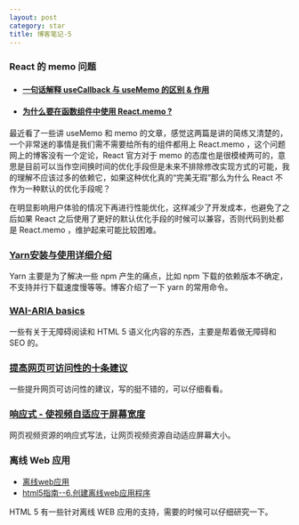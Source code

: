 ```yaml
---
layout: post
category: star
title: 博客笔记-5
---
```


### React 的 memo 问题

- #### [一句话解释 useCallback 与 useMemo 的区别 & 作用](https://markdowner.net/article/153901518641561600)

- #### [为什么要在函数组件中使用 React.memo ?](https://juejin.cn/post/6917629321112731662)

最近看了一些讲 useMemo 和 memo 的文章，感觉这两篇是讲的简练又清楚的，一个非常迷的事情是我们需不需要给所有的组件都用上 React.memo ，这个问题网上的博客没有一个定论，React 官方对于 memo 的态度也是很模棱两可的，意思是目前可以当作空间换时间的优化手段但是未来不排除修改实现方式的可能，我的理解不应该过多的依赖它，如果这种优化真的“完美无瑕”那么为什么 React 不作为一种默认的优化手段呢？

在明显影响用户体验的情况下再进行性能优化，这样减少了开发成本，也避免了之后如果 React 之后使用了更好的默认优化手段的时候可以兼容，否则代码到处都是 React.memo ，维护起来可能比较困难。

### [Yarn安装与使用详细介绍](https://neveryu.github.io/2018/07/20/yarn/)

Yarn 主要是为了解决一些 npm 产生的痛点，比如 npm 下载的依赖版本不确定，不支持并行下载速度慢等等。博客介绍了一下 yarn 的常用命令。

### [WAI-ARIA basics](https://developer.mozilla.org/zh-CN/docs/learn/Accessibility/WAI-ARIA_basics)

一些有关于无障碍阅读和 HTML 5 语义化内容的东西，主要是帮着做无障碍和 SEO 的。

### [提高网页可访问性的十条建议](https://www.w3cplus.com/wai-aria/web-accessibility.html)

一些提升网页可访问性的建议，写的挺不错的，可以仔细看看。

### [响应式 - 使视频自适应于屏幕宽度](https://www.i4k.xyz/article/Dream_Weave/86811524)

网页视频资源的响应式写法，让网页视频资源自动适应屏幕大小。

### 离线 Web 应用

- [离线web应用](https://www.jianshu.com/p/98cd7a6985ac)
- [html5指南--6.创建离线web应用程序](https://developer.aliyun.com/article/574969)

HTML 5 有一些针对离线 WEB 应用的支持，需要的时候可以仔细研究一下。

